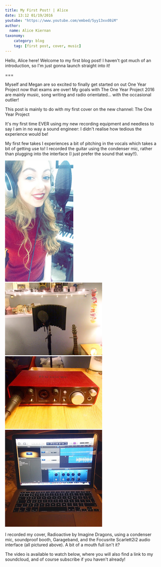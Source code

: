 ```yaml
---
title: My First Post! | Alice
date: 13:12 01/19/2016
youtube: "https://www.youtube.com/embed/5yy13xvd0iM"
author:
  name: Alice Kiernan
taxonomy:
    category: blog
    tag: [first post, cover, music]
---
```


Hello, Alice here! Welcome to my first blog post! I haven't got much of an introduction, so I'm just gonna launch straight into it!

===

Myself and Megan are so excited to finally get started on out One Year Project now that exams are over! My goals with The One Year Project 2016 are mainly music, song writing and radio orientated... with the occasional outlier!

This post is mainly to do with my first cover on the new channel: The One Year Project

It's my first time EVER using my new recording equipment and needless to say I am in no way a sound engineer: I didn't realise how tedious the experience would be!

My first few takes I experiences a bit of pitching in the vocals which takes a bit of getting use to! I recorded the guitar using the condenser mic, rather than plugging into the interface (I just prefer the sound that way!!). 

![alice_red.JPG](alice_red.JPG)
![condensor.JPG](condensor.JPG)
![interface.JPG](interface.JPG)
![mac.JPG](mac.JPG)

I recorded my cover, Radioactive by Imagine Dragons, using a condenser mic, soundproof booth, Garageband, and the Focusrite Scarlett2i2 audio interface (all pictured above). A bit of a mouth full isn't it?

The video is available to watch below, where you will also find a link to my soundcloud, and of course subscribe if you haven't already!

